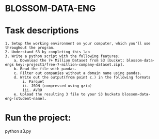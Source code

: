 # BLOSSOM-DATA-ENG
# Task descriptions

    1. Setup the working environment on your computer, which you'll use throughout the program.
    2. Understand S3 by completing this lab
    3. Write a python script with the following features; 
        a. Download the 7+ Million Dataset from S3 [bucket: blossom-data-engs key:-project1/free-7-million-company-dataset.zip].
        b. Read the file with pandas.
        c. Filter out companies without a domain name using pandas.
        d. Write out the output(from point c.) in the following formats 
            i. Parquet
            ii. JSON (compressed using gzip)
            iii. AVRO
        e. Upload the resulting 3 file to your S3 buckets blossom-data-eng-[student-name].

# Run the project:

python s3.py
